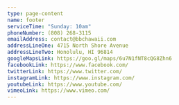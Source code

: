 ```yaml
---
type: page-content
name: footer
serviceTime: "Sunday: 10am"
phoneNumber: (808) 268-3115
emailAddress: contact@bbchawaii.com
addressLineOne: 4715 North Shore Avenue
addressLineTwo: Honolulu, HI 96814
googleMapsLink: https://goo.gl/maps/6u7N1fNT8cQG8Zhn6
facebookLink: https://www.facebook.com/
twitterLink: https://www.twitter.com/
instagramLink: https://www.instagram.com/
youtubeLink: https://www.youtube.com/
vimeoLink: https://www.vimeo.com/
---
```

